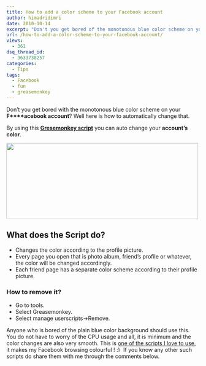 ```yaml
---
title: How to add a color scheme to your Facebook account
author: himadridimri
date: 2010-10-14
excerpt: "Don't you get bored of the monotonous blue color scheme on your Facebook account? Well here is how to automatically change that."
url: /how-to-add-a-color-scheme-to-your-facebook-account/
views:
  - 361
dsq_thread_id:
  - 3633738257
categories:
  - Tips
tags:
  - Facebook
  - fun
  - greasemonkey
---
```

Don&#8217;t you get bored with the monotonous blue color scheme on your **F****acebook account**? Well here is how to automatically change that.

By using this <a href="http://userscripts.org/scripts/show/3626" onclick="_gaq.push(['_trackEvent', 'outbound-article', 'http://userscripts.org/scripts/show/3626', 'Gresemonkey script']);" ><strong>Gresemonkey script</strong></a> you can auto change your **account&#8217;s color**.

<a href="http://fbknol.com/how-to-add-a-color-scheme-to-your-facebook-account/screenshot_046/" onclick="_gaq.push(['_trackEvent', 'outbound-article', 'http://fbknol.com/how-to-add-a-color-scheme-to-your-facebook-account/screenshot_046/', '']);" rel="attachment wp-att-3224"><img class="alignnone size-full  wp-image-54492" src="http://cdn.devilsworkshop.org/files/2010/10/screenshot_046.png" alt="" width="500" height="198" /></a>

## What does the Script do?

  * Changes the color according to the profile picture.
  * Every page you open that is photo album, friend&#8217;s profile or whatever, the color will be changed accordingly.
  * Each friend page has a separate color scheme according to their profile picture.

### **How to remove it?**

  * Go to tools.
  * Select Greasemonkey.
  * Select manage userscripts->Remove.

Anyone who is bored of the plain blue color background should use this. You do not have to worry of the CPU usage and all, it is minimum and the color changes are also very smooth. This is <a href="http://fbknol.com/how-to-get-a-cleaner-wall/" onclick="_gaq.push(['_trackEvent', 'outbound-article', 'http://fbknol.com/how-to-get-a-cleaner-wall/', 'one of the scripts I love to use']);" >one of the scripts I love to use</a>, it makes my Facebook browsing colourful ! <img src="http://devilsworkshop.org/wp-includes/images/smilies/simple-smile.png" alt=":)" class="wp-smiley" style="height: 1em; max-height: 1em;" /> If you know any other such scripts do share them with me through the comments below.
